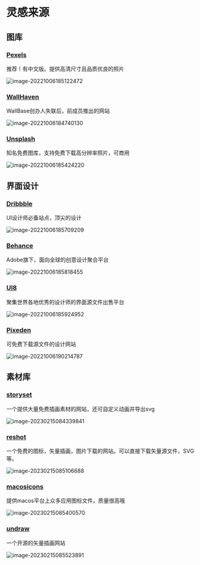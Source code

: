 # 灵感来源



## 图库



### [Pexels](https://www.pexels.com/zh-cn/)

推荐！有中文版。提供高清尺寸且品质优良的照片

![image-20221006185122472](./assets/image-20221006185122472.png)



### [WallHaven](https://wallhaven.cc/)

WallBase创办人失联后，前成员推出的网站

![image-20221006184740130](./assets/image-20221006184740130.png)



### [Unsplash](https://unsplash.com/)

知名免费图库，支持免费下载高分辨率照片，可商用

![image-20221006185424220](./assets/image-20221006185424220.png)





## 界面设计



### [Dribbble](https://dribbble.com/)

UI设计师必备站点，顶尖的设计

![image-20221006185709209](./assets/image-20221006185709209.png)





### [Behance](https://www.behance.net/)

Adobe旗下，面向全球的创意设计聚合平台

![image-20221006185818455](./assets/image-20221006185818455.png)



### [UI8](https://ui8.net/)

聚集世界各地优秀的设计师的界面源文件出售平台

![image-20221006185924952](./assets/image-20221006185924952.png)



### [Pixeden](https://www.pixeden.com/)

可免费下载源文件的设计网站

![image-20221006190214787](./assets/image-20221006190214787.png)



## 素材库



### [storyset](https://storyset.com/)

一个提供大量免费插画素材的网站，还可自定义动画并导出svg

![image-20230215084339841](./assets/image-20230215084339841.png)



### [reshot](https://www.reshot.com/)

一个免费的图标，矢量插画，图片下载的网站。可以直接下载矢量源文件，SVG等。

![image-20230215085106688](./assets/image-20230215085106688.png)



### [macosicons](https://macosicons.com/)

提供macos平台上众多应用图标文件，质量很高哦

![image-20230215085400570](./assets/image-20230215085400570.png)



### [undraw](https://undraw.co/illustrations)

一个开源的矢量插画网站

![image-20230215085523891](./assets/image-20230215085523891.png)
